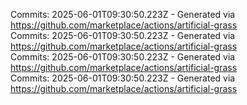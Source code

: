 Commits: 2025-06-01T09:30:50.223Z - Generated via https://github.com/marketplace/actions/artificial-grass
<br>
Commits: 2025-06-01T09:30:50.223Z - Generated via https://github.com/marketplace/actions/artificial-grass
<br>
Commits: 2025-06-01T09:30:50.223Z - Generated via https://github.com/marketplace/actions/artificial-grass
<br>
Commits: 2025-06-01T09:30:50.223Z - Generated via https://github.com/marketplace/actions/artificial-grass
<br>
